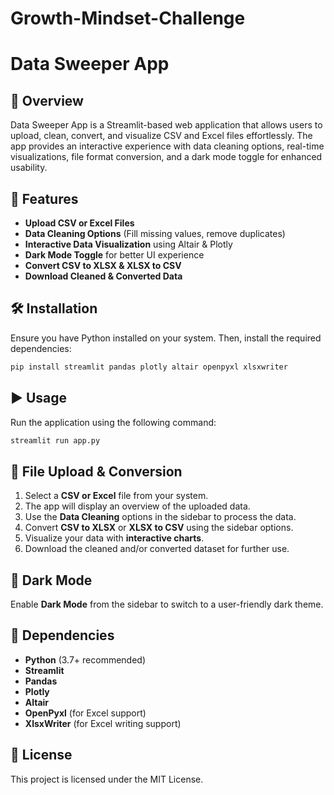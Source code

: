 # Growth-Mindset-Challenge
# Data Sweeper App

## 📌 Overview
Data Sweeper App is a Streamlit-based web application that allows users to upload, clean, convert, and visualize CSV and Excel files effortlessly. The app provides an interactive experience with data cleaning options, real-time visualizations, file format conversion, and a dark mode toggle for enhanced usability.

## 🚀 Features
- **Upload CSV or Excel Files**
- **Data Cleaning Options** (Fill missing values, remove duplicates)
- **Interactive Data Visualization** using Altair & Plotly
- **Dark Mode Toggle** for better UI experience
- **Convert CSV to XLSX & XLSX to CSV**
- **Download Cleaned & Converted Data**

## 🛠 Installation
Ensure you have Python installed on your system. Then, install the required dependencies:

```bash
pip install streamlit pandas plotly altair openpyxl xlsxwriter
```

## ▶️ Usage
Run the application using the following command:

```bash
streamlit run app.py
```

## 📂 File Upload & Conversion
1. Select a **CSV or Excel** file from your system.
2. The app will display an overview of the uploaded data.
3. Use the **Data Cleaning** options in the sidebar to process the data.
4. Convert **CSV to XLSX** or **XLSX to CSV** using the sidebar options.
5. Visualize your data with **interactive charts**.
6. Download the cleaned and/or converted dataset for further use.

## 🎨 Dark Mode
Enable **Dark Mode** from the sidebar to switch to a user-friendly dark theme.

## 🔧 Dependencies
- **Python** (3.7+ recommended)
- **Streamlit**
- **Pandas**
- **Plotly**
- **Altair**
- **OpenPyxl** (for Excel support)
- **XlsxWriter** (for Excel writing support)

## 📜 License
This project is licensed under the MIT License.

